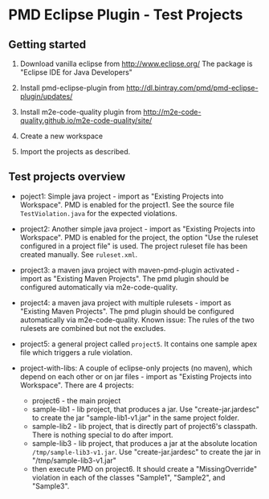 # PMD Eclipse Plugin - Test Projects

## Getting started

1.  Download vanilla eclipse from http://www.eclipse.org/
    The package is "Eclipse IDE for Java Developers"

2.  Install pmd-eclipse-plugin from http://dl.bintray.com/pmd/pmd-eclipse-plugin/updates/

3.  Install m2e-code-quality plugin from http://m2e-code-quality.github.io/m2e-code-quality/site/

4.  Create a new workspace

5.  Import the projects as described.

## Test projects overview

*   poject1: Simple java project - import as "Existing Projects into Workspace".
    PMD is enabled for the project1. See the source file
    `TestViolation.java` for the expected violations.

*   project2: Another simple java project - import as "Existing Projects into Workspace".
    PMD is enabled for the project, the option "Use the ruleset configured
    in a project file" is used. The project ruleset file has been
    created manually. See `ruleset.xml`.

*   project3: a maven java project with maven-pmd-plugin activated - import as "Existing Maven Projects".
    The pmd plugin should be configured automatically via m2e-code-quality.

*   project4: a maven java project with multiple rulesets - import as "Existing Maven Projects".
    The pmd plugin should be configured automatically via m2e-code-quality.
    Known issue: The rules of the two rulesets are combined but not the excludes.

*   project5: a general project called `project5`. It contains
    one sample apex file which triggers a rule violation.

*   project-with-libs: A couple of eclipse-only projects (no maven), which depend on each other
    or on jar files - import as "Existing Projects into Workspace". There are 4 projects:
    *   project6 - the main project
    *   sample-lib1 - lib project, that produces a jar. Use "create-jar.jardesc" to create
        the jar "sample-lib1-v1.jar" in the same project folder.
    *   sample-lib2 - lib project, that is directly part of project6's classpath. There is nothing
        special to do after import.
    *   sample-lib3 - lib project, that produces a jar at the absolute location `/tmp/sample-lib3-v1.jar`.
        Use "create-jar.jardesc" to create the jar in "/tmp/sample-lib3-v1.jar"
    *   then execute PMD on project6. It should create a "MissingOverride" violation in
        each of the classes "Sample1", "Sample2", and "Sample3".
